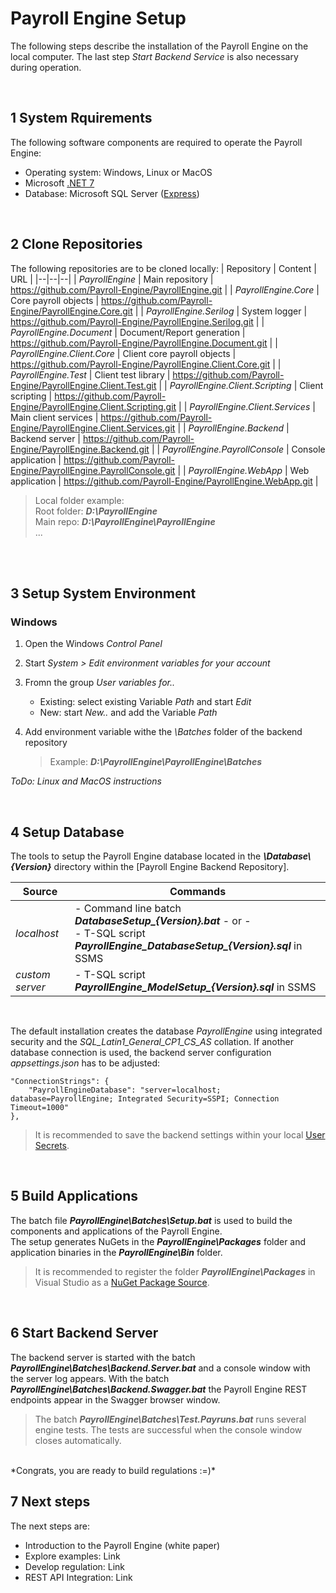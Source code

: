 <h1>Payroll Engine Setup</h1>

The following steps describe the installation of the Payroll Engine on the local computer.
The last step *Start Backend Service* is also necessary during operation.

<br />

## 1 System Rquirements
The following software components are required to operate the Payroll Engine:
- Operating system: Windows, Linux or MacOS
- Microsoft [.NET 7](https://dotnet.microsoft.com/en-us/download/dotnet/7.0)
- Database: Microsoft SQL Server ([Express](https://www.microsoft.com/en-us/download/details.aspx?id=104781))

<br />

## 2 Clone Repositories
The following repositories are to be cloned locally:
| Repository                          | Content                     | URL |
|--|--|--|
| *PayrollEngine*                     | Main repository             | https://github.com/Payroll-Engine/PayrollEngine.git |
| *PayrollEngine.Core*                | Core payroll objects        | https://github.com/Payroll-Engine/PayrollEngine.Core.git |
| *PayrollEngine.Serilog*             | System logger               | https://github.com/Payroll-Engine/PayrollEngine.Serilog.git |
| *PayrollEngine.Document*            | Document/Report generation  | https://github.com/Payroll-Engine/PayrollEngine.Document.git |
| *PayrollEngine.Client.Core*         | Client core payroll objects | https://github.com/Payroll-Engine/PayrollEngine.Client.Core.git |
| *PayrollEngine.Test*                | Client test library         | https://github.com/Payroll-Engine/PayrollEngine.Client.Test.git |
| *PayrollEngine.Client.Scripting*    | Client scripting            | https://github.com/Payroll-Engine/PayrollEngine.Client.Scripting.git |
| *PayrollEngine.Client.Services*     | Main client services        | https://github.com/Payroll-Engine/PayrollEngine.Client.Services.git |
| *PayrollEngine.Backend*             | Backend server              | https://github.com/Payroll-Engine/PayrollEngine.Backend.git |
| *PayrollEngine.PayrollConsole*      | Console application         | https://github.com/Payroll-Engine/PayrollEngine.PayrollConsole.git |
| *PayrollEngine.WebApp*              | Web application             | https://github.com/Payroll-Engine/PayrollEngine.WebApp.git |
<br/>

> Local folder example:<br />Root folder: ***D:\PayrollEngine***<br />Main repo: ***D:\PayrollEngine\PayrollEngine***<br />...

<br /><br />

## 3 Setup System Environment
### Windows
1.	Open the Windows *Control Panel*
2.	Start *System > Edit environment variables for your account*
3.	Fromn the group *User variables for..*
    - Existing: select existing Variable *Path* and start *Edit*
    - New: start *New..* and add the Variable *Path*
4.	Add environment variable withe the *\Batches* folder of the backend repository<br />

    > Example: ***D:\PayrollEngine\PayrollEngine\Batches***

*ToDo: Linux and MacOS instructions*

<br />

## 4 Setup Database
The tools to setup the Payroll Engine database located in the ***\Database\\{Version}*** directory within the [Payroll Engine Backend Repository].

| Source                   | Commands        |
|--|--|
|*localhost*| - Command line batch ***DatabaseSetup_{Version}.bat*** - or -<br />- T-SQL script ***PayrollEngine_DatabaseSetup_{Version}.sql*** in SSMS |
|*custom server*| - T-SQL script ***PayrollEngine_ModelSetup_{Version}.sql*** in SSMS |
<br />

The default installation creates the database *PayrollEngine* using integrated security and the *SQL_Latin1_General_CP1_CS_AS* collation. If another database connection is used, the backend server configuration *appsettings.json* has to be adjusted:
```
"ConnectionStrings": {
    "PayrollEngineDatabase": "server=localhost; database=PayrollEngine; Integrated Security=SSPI; Connection Timeout=1000"
},
```
> It is recommended to save the backend settings within your local [User Secrets](https://learn.microsoft.com/en-us/aspnet/core/security/app-secrets).

<br />

## 5 Build Applications
The batch file ***PayrollEngine\Batches\Setup.bat*** is used to build the components and applications of the Payroll Engine.
<br />
The setup generates NuGets in the ***PayrollEngine\Packages*** folder and application binaries in the ***PayrollEngine\Bin*** folder.

> It is recommended to register the folder ***PayrollEngine\Packages*** in Visual Studio as a [NuGet Package Source](https://learn.microsoft.com/en-us/nuget/consume-packages/install-use-packages-visual-studio).

<br />

## 6 Start Backend Server
The backend server is started with the batch ***PayrollEngine\Batches\Backend.Server.bat*** and a console window with the server log appears. With the batch ***PayrollEngine\Batches\Backend.Swagger.bat*** the Payroll Engine REST endpoints appear in the Swagger browser window.

> The batch ***PayrollEngine\Batches\Test.Payruns.bat*** runs several engine tests. The tests are successful when the console window closes automatically.

<br />
*Congrats, you are ready to build regulations :=)*

<br />

## 7 Next steps
The next steps are:
- Introduction to the Payroll Engine (white paper)
- Explore examples: Link
- Develop regulation: Link
- REST API Integration: Link

